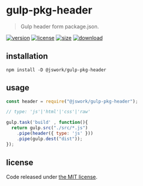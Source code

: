 # gulp-pkg-header
> Gulp header form package.json.

[![version][version-image]][version-url]
[![license][license-image]][license-url]
[![size][size-image]][size-url]
[![download][download-image]][download-url]


## installation
```shell
npm install -D @jswork/gulp-pkg-header
```

## usage
```js
const header = require("@jswork/gulp-pkg-header");

// type: 'js'|'html'|'css'|'raw'

gulp.task('build' , function(){
  return gulp.src("./src/*.js")
    .pipe(header({ type: 'js' }))
    .pipe(gulp.dest("dist"));
});
```

## license
Code released under [the MIT license](https://github.com/afeiship/gulp-pkg-header/blob/master/LICENSE.txt).

[version-image]: https://img.shields.io/npm/v/@jswork/gulp-pkg-header
[version-url]: https://npmjs.org/package/@jswork/gulp-pkg-header

[license-image]: https://img.shields.io/npm/l/@jswork/gulp-pkg-header
[license-url]: https://github.com/afeiship/gulp-pkg-header/blob/master/LICENSE.txt

[size-image]: https://img.shields.io/bundlephobia/minzip/@jswork/gulp-pkg-header
[size-url]: https://github.com/afeiship/gulp-pkg-header/blob/master/dist/gulp-pkg-header.min.js

[download-image]: https://img.shields.io/npm/dm/@jswork/gulp-pkg-header
[download-url]: https://www.npmjs.com/package/@jswork/gulp-pkg-header

